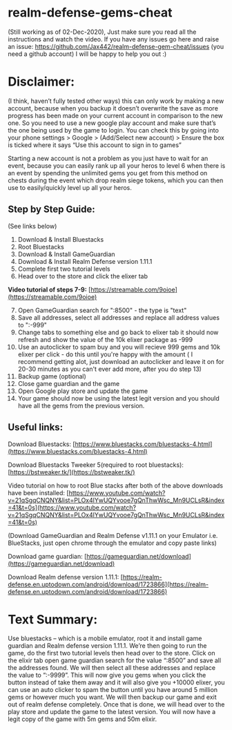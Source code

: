 
# realm-defense-gems-cheat

(Still working as of 02-Dec-2020), Just make sure you read all the instructions and watch the video. If you have any issues go here and raise an issue: https://github.com/Jax442/realm-defense-gem-cheat/issues (you need a github account) I will be happy to help you out :) 

# Disclaimer:

(I think, haven’t fully tested other ways) this can only work by making a new account, because when you backup it doesn’t overwrite the save as more progress has been made on your current account in comparison to the new one. So you need to use a new google play account and make sure that’s the one being used by the game to login.  You can check this by going into your phone settings > Google > (Add/Select new account) > Ensure the box is ticked where it says “Use this account to sign in to games”

Starting a new account is not a problem as you just have to wait for an event, because you can easily rank up all your heros to level 6 when there is an event by spending the unlimited gems you get from this method on chests during the event which drop realm siege tokens, which you can then use to easily/quickly level up all your heros.   

## Step by Step Guide:
(See links below)

1) Download & Install Bluestacks
2) Root Bluestacks
3) Download & Install GameGuardian
4) Download & Install Realm Defense version 1.11.1
5) Complete first two tutorial levels
6) Head over to the store and click the elixer tab

**Video tutorial of steps 7-9:** [https://streamable.com/9oioe](https://streamable.com/9oioe)

7) Open GameGuardian search for ":8500" - the type is "text" 
8) Save all addresses, select all addresses and replace all address values to ":-999"
9) Change tabs to something else and go back to elixer tab it should now refresh and show the value of the 10k elixer package as -999
10) Use an autoclicker to spam buy and you will recieve 999 gems and 10k elixer per click - do this until you're happy with the amount ( I recommend getting alot, just download an autoclicker and leave it on for 20-30 minutes as you can't ever add more, after you do step 13)
11) Backup game (optional)
12) Close game guardian and the game
13) Open Google play store and update the game
14) Your game should now be using the latest legit version and you should have all the gems from the previous version.

## Useful links:

Download Bluestacks: [https://www.bluestacks.com/bluestacks-4.html](https://www.bluestacks.com/bluestacks-4.html)

Download Bluestacks Tweeker 5(required to root bluestacks): [https://bstweaker.tk/](https://bstweaker.tk/)

Video tutorial on how to root Blue stacks after both of the above downloads have been installed: [https://www.youtube.com/watch?v=21qSgqCNQNY&list=PLOx4lYwUQYvooe7gQnThwWsc_Mn9UCLsR&index=41&t=0s](https://www.youtube.com/watch?v=21qSgqCNQNY&list=PLOx4lYwUQYvooe7gQnThwWsc_Mn9UCLsR&index=41&t=0s)

(Download GameGuardian and Realm Defense v1.11.1 on your Emulator i.e. BlueStacks, just open chrome through the emulator and copy paste links)

Download game guardian: [https://gameguardian.net/download](https://gameguardian.net/download)

Download Realm defense version 1.11.1: [https://realm-defense.en.uptodown.com/android/download/1723866](https://realm-defense.en.uptodown.com/android/download/1723866)

# Text Summary:

Use bluestacks – which is a mobile emulator, root it and install game guardian and Realm defense version 1.11.1. We’re then going to run the game, do the first two tutorial levels then head over to the store. Click on the elixir tab open game guardian search for the value “:8500” and save all the addresses found. We will then select all these addresses and replace the value to “:-9999”. This will now give you gems when you click the button instead of take them away and it will also give you +10000 elixer, you can use an auto clicker to spam the button until you have around 5 million gems or however much you want. We will then backup our game and exit out of realm defense completely. Once that is done, we will head over to the play store and update the game to the latest version. You will now have a legit copy of the game with 5m gems and 50m elixir.



